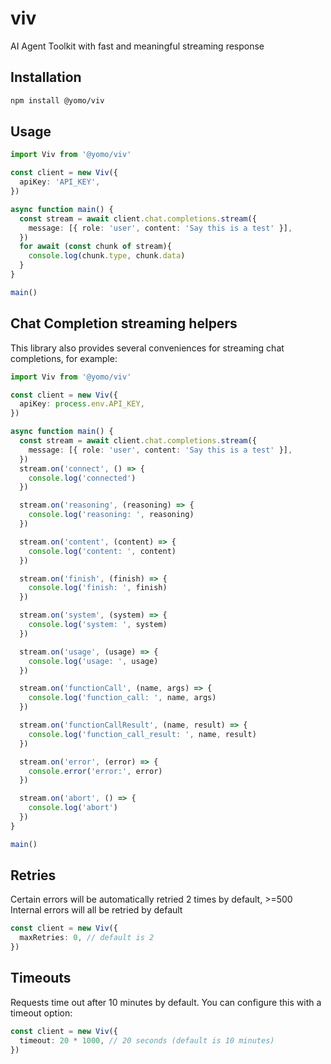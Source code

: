 # viv

AI Agent Toolkit with fast and meaningful streaming response

## Installation

```bash
npm install @yomo/viv
```

## Usage

```ts
import Viv from '@yomo/viv'

const client = new Viv({
  apiKey: 'API_KEY',
})

async function main() {
  const stream = await client.chat.completions.stream({
    message: [{ role: 'user', content: 'Say this is a test' }],
  })
  for await (const chunk of stream){
    console.log(chunk.type, chunk.data)
  }
}

main()
```

## Chat Completion streaming helpers

This library also provides several conveniences for streaming chat completions, for example:

```ts
import Viv from '@yomo/viv'

const client = new Viv({
  apiKey: process.env.API_KEY,
})

async function main() {
  const stream = await client.chat.completions.stream({
    message: [{ role: 'user', content: 'Say this is a test' }],
  })
  stream.on('connect', () => {
    console.log('connected')
  })

  stream.on('reasoning', (reasoning) => {
    console.log('reasoning: ', reasoning)
  })

  stream.on('content', (content) => {
    console.log('content: ', content)
  })

  stream.on('finish', (finish) => {
    console.log('finish: ', finish)
  })

  stream.on('system', (system) => {
    console.log('system: ', system)
  })

  stream.on('usage', (usage) => {
    console.log('usage: ', usage)
  })

  stream.on('functionCall', (name, args) => {
    console.log('function_call: ', name, args)
  })

  stream.on('functionCallResult', (name, result) => {
    console.log('function_call_result: ', name, result)
  })

  stream.on('error', (error) => {
    console.error('error:', error)
  })

  stream.on('abort', () => {
    console.log('abort')
  })
}

main()
```

## Retries

Certain errors will be automatically retried 2 times by default, >=500 Internal errors will all be retried by default

```ts
const client = new Viv({
  maxRetries: 0, // default is 2
})
```

## Timeouts
Requests time out after 10 minutes by default. You can configure this with a timeout option:

```ts
const client = new Viv({
  timeout: 20 * 1000, // 20 seconds (default is 10 minutes)
})
```